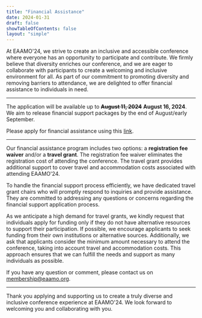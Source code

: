 ```yaml
---
title: "Financial Assistance"
date: 2024-01-31
draft: false
showTableOfContents: false
layout: "simple"
---
```


At EAAMO'24, we strive to create an inclusive and accessible conference where everyone has an opportunity to participate and contribute. We firmly believe that diversity enriches our conference, and we are eager to collaborate with participants to create a welcoming and inclusive environment for all. As part of our commitment to promoting diversity and removing barriers to attendance, we are delighted to offer financial assistance to individuals in need.

---

The application will be available up to ~~**August 11, 2024**~~ **August 16, 2024**. We aim to release financial support packages by the end of August/early September.

Please apply for financial assistance using this [link](https://docs.google.com/forms/d/1exLRpnbti2XuBHYPL_OZFGaOmRwKJNyorEKXOrO6X4A/viewform).

---

Our financial assistance program includes two options: a **registration fee waiver** and/or a **travel grant**. The registration fee waiver eliminates the registration cost of attending the conference. The travel grant provides additional support to cover travel and accommodation costs associated with attending EAAMO'24.

To handle the financial support process efficiently, we have dedicated travel grant chairs who will promptly respond to inquiries and provide assistance. They are committed to addressing any questions or concerns regarding the financial support application process.

As we anticipate a high demand for travel grants, we kindly request that individuals apply for funding only if they do not have alternative resources to support their participation. If possible, we encourage applicants to seek funding from their own institutions or alternative sources. Additionally, we ask that applicants consider the minimum amount necessary to attend the conference, taking into account travel and accommodation costs. This approach ensures that we can fulfill the needs and support as many individuals as possible.

If you have any question or comment, please contact us on membership@eaamo.org.

---

Thank you applying and supporting us to create a truly diverse and inclusive conference experience at EAAMO'24. We look forward to welcoming you and collaborating with you.



